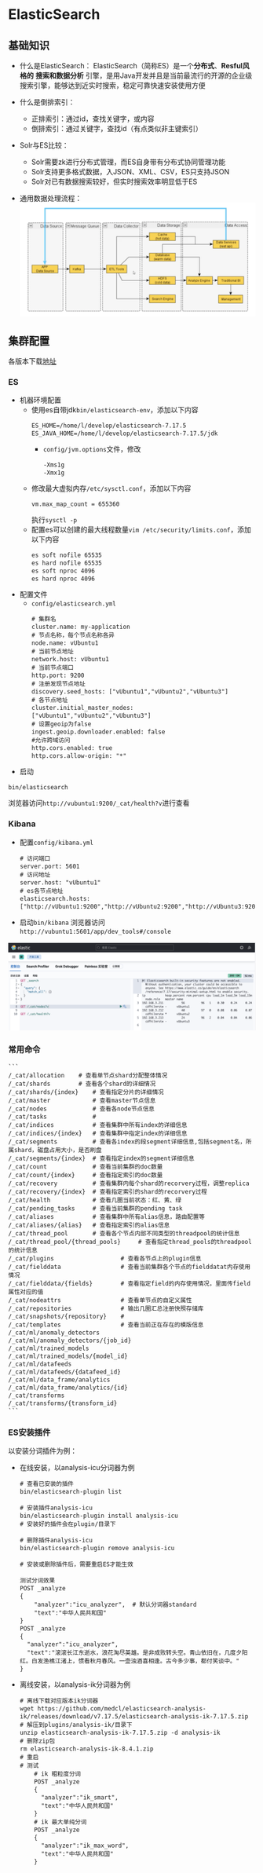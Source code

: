 # ElasticSearch

## 基础知识
* 什么是ElasticSearch：
    ElasticSearch（简称ES）是一个**分布式**、**Resful风格的** **搜索和数据分析** 引擎，是用Java开发并且是当前最流行的开源的企业级搜索引擎，能够达到近实时搜索，稳定可靠快速安装使用方便

* 什么是倒排索引：
    * 正排索引：通过id，查找关键字，或内容
    * 倒排索引：通过关键字，查找id（有点类似非主键索引）
* Solr与ES比较：
    * Solr需要zk进行分布式管理，而ES自身带有分布式协同管理功能
    * Solr支持更多格式数据，入JSON、XML、CSV，ES只支持JSON
    * Solr对已有数据搜索较好，但实时搜索效率明显低于ES
* 通用数据处理流程：
    <img src='./images/2.png'>
    
## 集群配置
各版本下载[地址](https://www.elastic.co/cn/downloads/past-releases#elasticsearch)
### ES
* 机器环境配置
    * 使用es自带jdk`bin/elasticsearch-env`，添加以下内容
        ```
        ES_HOME=/home/l/develop/elasticsearch-7.17.5
        ES_JAVA_HOME=/home/l/develop/elasticsearch-7.17.5/jdk
        ```
        * `config/jvm.options`文件，修改
            ```
            -Xms1g
            -Xmx1g
            ```
    * 修改最大虚拟内存`/etc/sysctl.conf`，添加以下内容
        ```
        vm.max_map_count = 655360
        ```
        执行`sysctl -p`
    * 配置es可以创建的最大线程数量`vim /etc/security/limits.conf`，添加以下内容
        ```
        es soft nofile 65535
        es hard nofile 65535
        es soft nproc 4096
        es hard nproc 4096
        ```
* 配置文件
    * `config/elasticsearch.yml`
        ```
        # 集群名
        cluster.name: my-application
        # 节点名称，每个节点名称各异 
        node.name: vUbuntu1
        # 当前节点地址
        network.host: vUbuntu1
        # 当前节点端口
        http.port: 9200
        # 注册发现节点地址
        discovery.seed_hosts: ["vUbuntu1","vUbuntu2","vUbuntu3"]
        # 各节点地址
        cluster.initial_master_nodes: ["vUbuntu1","vUbuntu2","vUbuntu3"]
        # 设置geoip为false
        ingest.geoip.downloader.enabled: false
        #允许跨域访问
        http.cors.enabled: true
        http.cors.allow-origin: "*"
        ```
* 启动
```
bin/elasticsearch
```
浏览器访问`http://vubuntu1:9200/_cat/health?v`进行查看
### Kibana
* 配置`config/kibana.yml`
    ```
    # 访问端口
    server.port: 5601
    # 访问地址
    server.host: "vUbuntu1"
    # es各节点地址
    elasticsearch.hosts: ["http://vUbuntu1:9200","http://vUbuntu2:9200","http://vUbuntu3:9200"]
    ```
* 启动`bin/kibana`
浏览器访问`http://vubuntu1:5601/app/dev_tools#/console`
<img src='./images/1.png'>

### 常用命令
    ```
    /_cat/allocation    # 查看单节点shard分配整体情况
    /_cat/shards        # 查看各个shard的详细情况
    /_cat/shards/{index}    # 查看指定分片的详细情况
    /_cat/master            # 查看master节点信息
    /_cat/nodes             # 查看各node节点信息
    /_cat/tasks             # 
    /_cat/indices           # 查看集群中所有index的详细信息
    /_cat/indices/{index}   # 查看集群中指定index的详细信息
    /_cat/segments          # 查看各index的段segment详细信息,包括segment名，所属shard，磁盘占用大小，是否刷盘
    /_cat/segments/{index}  # 查看指定index的segment详细信息
    /_cat/count             # 查看当前集群的doc数量
    /_cat/count/{index}     # 查看指定索引的doc数量
    /_cat/recovery          # 查看集群内每个shard的recorvery过程，调整replica
    /_cat/recovery/{index}  # 查看指定索引的shard的recorvery过程
    /_cat/health            # 查看几圈当前状态：红、黄、绿
    /_cat/pending_tasks     # 查看当前集群的pending task
    /_cat/aliases           # 查看集群中所有alias信息，路由配置等
    /_cat/aliases/{alias}   # 查看指定索引的alias信息
    /_cat/thread_pool       # 查看各个节点内部不同类型的threadpool的统计信息
    /_cat/thread_pool/{thread_pools}     # 查看指定thread_pools的threadpool的统计信息
    /_cat/plugins                   # 查看各节点上的plugin信息
    /_cat/fielddata                 # 查看当前集群各个节点的fielddatat内存使用情况
    /_cat/fielddata/{fields}        # 查看指定field的内存使用情况，里面传field属性对应的值
    /_cat/nodeattrs                 # 查看单节点的自定义属性   
    /_cat/repositories              # 输出几圈汇总注册快照存储库
    /_cat/snapshots/{repository}    # 
    /_cat/templates                 # 查看当前正在存在的模版信息
    /_cat/ml/anomaly_detectors
    /_cat/ml/anomaly_detectors/{job_id}
    /_cat/ml/trained_models
    /_cat/ml/trained_models/{model_id}
    /_cat/ml/datafeeds
    /_cat/ml/datafeeds/{datafeed_id}
    /_cat/ml/data_frame/analytics
    /_cat/ml/data_frame/analytics/{id}
    /_cat/transforms
    /_cat/transforms/{transform_id}
    ```
### ES安装插件
以安装分词插件为例：
* 在线安装，以analysis-icu分词器为例
    ```
    # 查看已安装的插件
    bin/elasticsearch-plugin list
    
    # 安装插件analysis-icu
    bin/elasticsearch-plugin install analysis-icu 
    # 安装好的插件会在plugin/目录下
    
    # 删除插件analysis-icu
    bin/elasticsearch-plugin remove analysis-icu
    
    # 安装或删除插件后，需要重启ES才能生效
    
    测试分词效果
    POST _analyze
    {
        "analyzer":"icu_analyzer",  # 默认分词器standard
        "text":"中华人民共和国"
    }
    POST _analyze
    {
      "analyzer":"icu_analyzer",
      "text":"滚滚长江东逝水，浪花淘尽英雄。是非成败转头空。青山依旧在，几度夕阳红。白发渔樵江渚上，惯看秋月春风。一壶浊酒喜相逢。古今多少事，都付笑谈中。"
    }
    ```
* 离线安装，以analysis-ik分词器为例
    ```
    # 离线下载对应版本ik分词器
    wget https://github.com/medcl/elasticsearch-analysis-ik/releases/download/v7.17.5/elasticsearch-analysis-ik-7.17.5.zip
    # 解压到plugins/analysis-ik/目录下
    unzip elasticsearch-analysis-ik-7.17.5.zip -d analysis-ik
    # 删除zip包
    rm elasticsearch-analysis-ik-8.4.1.zip
    # 重启
    # 测试
        # ik 粗粒度分词
        POST _analyze
        {
          "analyzer":"ik_smart",
          "text":"中华人民共和国"
        }
        # ik 最大单纯分词
        POST _analyze
        {
          "analyzer":"ik_max_word",
          "text":"中华人民共和国"
        }
    ```